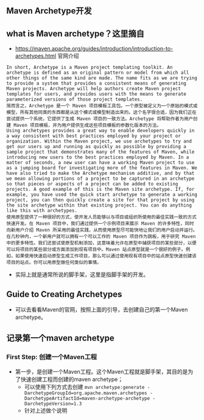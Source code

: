 ## Maven Archetype开发

## what is Maven archetype？这里摘自
* https://maven.apache.org/guides/introduction/introduction-to-archetypes.html 官网介绍
```
In short, Archetype is a Maven project templating toolkit. An archetype is defined as an original pattern or model from which all other things of the same kind are made. The name fits as we are trying to provide a system that provides a consistent means of generating Maven projects. Archetype will help authors create Maven project templates for users, and provides users with the means to generate parameterized versions of those project templates.
简而言之，Archetype 是一个 Maven 项目模板工具包。一个原型被定义为一个原始的模式或模型，所有其他同类的东西都是从这个模式或模型制造出来的。这个名字很合适，因为我们正在尝试提供一个系统，它提供了生成 Maven 项目的一致方法。Archetype 将帮助作者为用户创建 Maven 项目模板，并为用户提供生成这些项目模板的参数化版本的方法。
Using archetypes provides a great way to enable developers quickly in a way consistent with best practices employed by your project or organization. Within the Maven project, we use archetypes to try and get our users up and running as quickly as possible by providing a sample project that demonstrates many of the features of Maven, while introducing new users to the best practices employed by Maven. In a matter of seconds, a new user can have a working Maven project to use as a jumping board for investigating more of the features in Maven. We have also tried to make the Archetype mechanism additive, and by that we mean allowing portions of a project to be captured in an archetype so that pieces or aspects of a project can be added to existing projects. A good example of this is the Maven site archetype. If, for example, you have used the quick start archetype to generate a working project, you can then quickly create a site for that project by using the site archetype within that existing project. You can do anything like this with archetypes.
使用原型提供了一种很好的方式，使开发人员能够以与项目或组织所使用的最佳实践一致的方式快速开发。在 Maven 项目中，我们通过提供一个示例项目来展示 Maven 的许多特性，同时向新用户介绍 Maven 所采用的最佳实践，从而使用原型尽可能快地让我们的用户启动并运行。在几秒钟内，一个新用户就可以拥有一个可以工作的 Maven 项目作为跳板，用于研究 Maven 中的更多特性。我们还尝试使原型机制添加，这意味着允许在原型中捕获项目的某些部分，以便可以将项目的某些部分或方面添加到现有项目中。Maven 站点原型就是一个很好的例子。例如，如果使用快速启动原型生成工作项目，那么可以通过使用现有项目中的站点原型快速创建该项目的站点。你可以用原型做任何类似的事情。
```
* 实际上就是通常所说的脚手架，这里是指脚手架的开发。

## Guide to Creating Archetypes
* 可以去看看Maven的官网，按照上面的引导，去创建自己的第一个Maven archetype。

## 记录第一个maven archetype

### First Step: 创建一个Maven工程
* 第一步，是创建一个Maven工程。这个Maven工程就是脚手架，其目的是为了快速创建工程而创建的maven archetype；
    * 可以使用下列方式去创建
        `mvn archetype:generate -DarchetypeGroupId=org.apache.maven.archetypes -DarchetypeArtifactId=maven-archetype-archetype -DarchetypeVersion=1.3`
    * 针对上述做个说明




